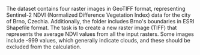 The dataset contains four raster images in GeoTIFF format, representing Sentinel-2 NDVI (Normalized Difference Vegetation Index) data for the city of Brno, Czechia. Additionally, the folder includes Brno's boundaries in ESRI Shapefile format.
The task is to create a new raster image (TIFF) that represents the average NDVI values from all the input rasters. Some images include -999 values, which generally indicate clouds, and these should be excluded from the calculation.
